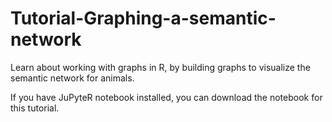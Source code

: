 # Tutorial-Graphing-a-semantic-network
Learn about working with graphs in R, by building graphs to visualize the semantic network for animals.

If you have JuPyteR notebook installed, you can download the notebook for this tutorial.
